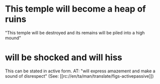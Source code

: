 # This temple will become a heap of ruins

"This temple will be destroyed and its remains will be piled into a high mound"

# will be shocked and will hiss

This can be stated in active form. AT: "will express amazement and make a sound of disrespect" (See: [[rc://en/ta/man/translate/figs-activepassive]])

